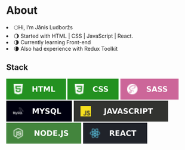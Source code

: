 <h1>About</h1>

<li>🌕Hi, I’m Jānis Ludboržs</li> 
<li>🌖 Started with HTML | CSS | JavaScript | React.</li>
<li>🌗 Currently learning Front-end </li>
<li>🌘 Also had experience with Redux Toolkit</li>

<h2>Stack</h2>
<p><img src="./logo/HTML-BADGE.svg" alt="html-icon">
<img src="./logo/CSS-BADGE.svg" alt="css-icon">
<img src="./logo/SASS-BADGE.svg" alt="sass-icon">
<img src="./logo/MYSQL-BADGE.svg" alt="mysql-icon">
<img src="./logo/JS-BADGE.svg" alt="js-icon">
<img src="./logo/NODE-BADGE.svg" alt="node-icon">
<img src="./logo/REACT-BADGE.svg" alt="react-icon">

</p>
